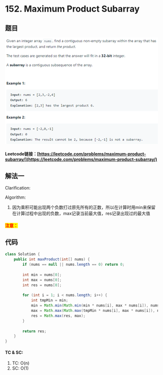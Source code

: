 # 152. Maximum Product Subarray

## 题目

![](<../../.gitbook/assets/image (25).png>)

#### Leetcode链接：[https://leetcode.com/problems/maximum-product-subarray/](https://leetcode.com/problems/maximum-product-subarray/)

## 解法一

Clarification:&#x20;

Algorithm:&#x20;

1. 因为乘积可能出现两个负数打过原先所有的正数，所以在计算时用min来保留在计算过程中出现的负数，max记录当前最大值，res记录出现过的最大值

#### <mark style="color:red;">注意：</mark>

## 代码

```java
class Solution {
    public int maxProduct(int[] nums) {
        if (nums == null || nums.length == 0) return 0;
        
        int min = nums[0];
        int max = nums[0];
        int res = nums[0];
        
        for (int i = 1; i < nums.length; i++) {
            int tmpMin = min;
            min = Math.min(Math.min(min * nums[i], max * nums[i]), nums[i]);
            max = Math.max(Math.max(tmpMin * nums[i], max * nums[i]), nums[i]);
            res = Math.max(res, max);
        }
        
        return res;
    }
}
```

#### TC & SC:&#x20;

1. TC: O(n)
2. SC: O(1)
